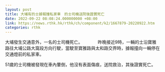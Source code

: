 ```yaml
---
layout: post
title: 大埔有的士據報撞私家車　的士司機送院後證實死亡
date: 2022-09-22 08:08:24.000000000 +08:00
link: https://news.rthk.hk/rthk/ch/component/k2/1667879-20220922.htm
categories: rthk
---
```


大埔發生交通意外，一名的士司機死亡。
　　　
昨晚接近9時，一輛的士沿寶雅路往大埔公路大窩段方向行駛，當駛至寶雅路與太和路交界時，據報撞向一輛停在交通燈前的私家車。

51歲的士司機被發現在車內暈倒，他沒有表面傷痕，送院救治，其後證實死亡。
